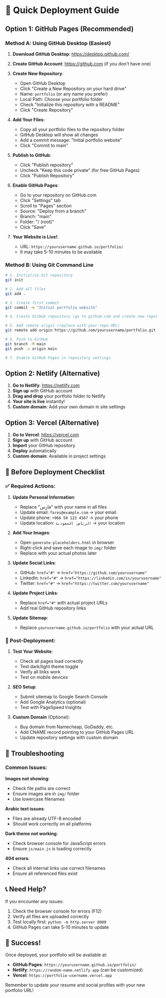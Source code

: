 # 🚀 Quick Deployment Guide

## Option 1: GitHub Pages (Recommended)

### Method A: Using GitHub Desktop (Easiest)

1. **Download GitHub Desktop**: https://desktop.github.com/
2. **Create GitHub Account**: https://github.com (if you don't have one)
3. **Create New Repository**:
   - Open GitHub Desktop
   - Click "Create a New Repository on your hard drive"
   - Name: `portfolio` (or any name you prefer)
   - Local Path: Choose your portfolio folder
   - Check "Initialize this repository with a README"
   - Click "Create Repository"

4. **Add Your Files**:
   - Copy all your portfolio files to the repository folder
   - GitHub Desktop will show all changes
   - Add a commit message: "Initial portfolio website"
   - Click "Commit to main"

5. **Publish to GitHub**:
   - Click "Publish repository"
   - Uncheck "Keep this code private" (for free GitHub Pages)
   - Click "Publish Repository"

6. **Enable GitHub Pages**:
   - Go to your repository on GitHub.com
   - Click "Settings" tab
   - Scroll to "Pages" section
   - Source: "Deploy from a branch"
   - Branch: "main"
   - Folder: "/ (root)"
   - Click "Save"

7. **Your Website is Live!**:
   - URL: `https://yourusername.github.io/portfolio/`
   - It may take 5-10 minutes to be available

### Method B: Using Git Command Line

```bash
# 1. Initialize Git repository
git init

# 2. Add all files
git add .

# 3. Create first commit
git commit -m "Initial portfolio website"

# 4. Create GitHub repository (go to github.com and create new repo)

# 5. Add remote origin (replace with your repo URL)
git remote add origin https://github.com/yourusername/portfolio.git

# 6. Push to GitHub
git branch -M main
git push -u origin main

# 7. Enable GitHub Pages in repository settings
```

## Option 2: Netlify (Alternative)

1. **Go to Netlify**: https://netlify.com
2. **Sign up** with GitHub account
3. **Drag and drop** your portfolio folder to Netlify
4. **Your site is live** instantly!
5. **Custom domain**: Add your own domain in site settings

## Option 3: Vercel (Alternative)

1. **Go to Vercel**: https://vercel.com
2. **Sign up** with GitHub account
3. **Import** your GitHub repository
4. **Deploy** automatically
5. **Custom domain**: Available in project settings

## 📝 Before Deployment Checklist

### ✅ Required Actions:

1. **Update Personal Information**:
   - Replace "فارس" with your name in all files
   - Update email: `fares@example.com` → your email
   - Update phone: `+966 50 123 4567` → your phone
   - Update location: `الرياض، السعودية` → your location

2. **Add Your Images**:
   - Open `generate-placeholders.html` in browser
   - Right-click and save each image to `img/` folder
   - Replace with your actual photos later

3. **Update Social Links**:
   - GitHub: `href="#"` → `href="https://github.com/yourusername"`
   - LinkedIn: `href="#"` → `href="https://linkedin.com/in/yourusername"`
   - Twitter: `href="#"` → `href="https://twitter.com/yourusername"`

4. **Update Project Links**:
   - Replace `href="#"` with actual project URLs
   - Add real GitHub repository links

5. **Update Sitemap**:
   - Replace `yourusername.github.io/portfolio` with your actual URL

### 🎯 Post-Deployment:

1. **Test Your Website**:
   - Check all pages load correctly
   - Test dark/light theme toggle
   - Verify all links work
   - Test on mobile devices

2. **SEO Setup**:
   - Submit sitemap to Google Search Console
   - Add Google Analytics (optional)
   - Test with PageSpeed Insights

3. **Custom Domain** (Optional):
   - Buy domain from Namecheap, GoDaddy, etc.
   - Add CNAME record pointing to your GitHub Pages URL
   - Update repository settings with custom domain

## 🔧 Troubleshooting

### Common Issues:

**Images not showing**:
- Check file paths are correct
- Ensure images are in `img/` folder
- Use lowercase filenames

**Arabic text issues**:
- Files are already UTF-8 encoded
- Should work correctly on all platforms

**Dark theme not working**:
- Check browser console for JavaScript errors
- Ensure `js/main.js` is loading correctly

**404 errors**:
- Check all internal links use correct filenames
- Ensure all referenced files exist

## 📞 Need Help?

If you encounter any issues:
1. Check the browser console for errors (F12)
2. Verify all files are uploaded correctly
3. Test locally first: `python -m http.server 8000`
4. GitHub Pages can take 5-10 minutes to update

## 🎉 Success!

Once deployed, your portfolio will be available at:
- **GitHub Pages**: `https://yourusername.github.io/portfolio/`
- **Netlify**: `https://random-name.netlify.app` (can be customized)
- **Vercel**: `https://portfolio-username.vercel.app`

Remember to update your resume and social profiles with your new portfolio URL!
